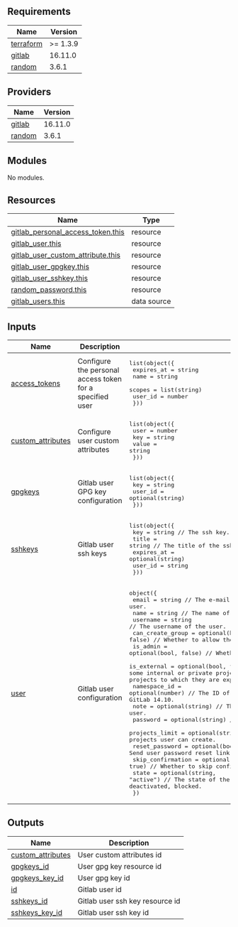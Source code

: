 <!-- BEGIN_TF_DOCS -->
## Requirements

| Name | Version |
|------|---------|
| <a name="requirement_terraform"></a> [terraform](#requirement\_terraform) | >= 1.3.9 |
| <a name="requirement_gitlab"></a> [gitlab](#requirement\_gitlab) | 16.11.0 |
| <a name="requirement_random"></a> [random](#requirement\_random) | 3.6.1 |

## Providers

| Name | Version |
|------|---------|
| <a name="provider_gitlab"></a> [gitlab](#provider\_gitlab) | 16.11.0 |
| <a name="provider_random"></a> [random](#provider\_random) | 3.6.1 |

## Modules

No modules.

## Resources

| Name | Type |
|------|------|
| [gitlab_personal_access_token.this](https://registry.terraform.io/providers/gitlabhq/gitlab/16.11.0/docs/resources/personal_access_token) | resource |
| [gitlab_user.this](https://registry.terraform.io/providers/gitlabhq/gitlab/16.11.0/docs/resources/user) | resource |
| [gitlab_user_custom_attribute.this](https://registry.terraform.io/providers/gitlabhq/gitlab/16.11.0/docs/resources/user_custom_attribute) | resource |
| [gitlab_user_gpgkey.this](https://registry.terraform.io/providers/gitlabhq/gitlab/16.11.0/docs/resources/user_gpgkey) | resource |
| [gitlab_user_sshkey.this](https://registry.terraform.io/providers/gitlabhq/gitlab/16.11.0/docs/resources/user_sshkey) | resource |
| [random_password.this](https://registry.terraform.io/providers/hashicorp/random/3.6.1/docs/resources/password) | resource |
| [gitlab_users.this](https://registry.terraform.io/providers/gitlabhq/gitlab/16.11.0/docs/data-sources/users) | data source |

## Inputs

| Name | Description | Type | Default | Required |
|------|-------------|------|---------|:--------:|
| <a name="input_access_tokens"></a> [access\_tokens](#input\_access\_tokens) | Configure the personal access token for a specified user | <pre>list(object({<br>    expires_at = string<br>    name       = string<br>    scopes     = list(string)<br>    user_id    = number<br>  }))</pre> | `[]` | no |
| <a name="input_custom_attributes"></a> [custom\_attributes](#input\_custom\_attributes) | Configure user custom attributes | <pre>list(object({<br>    user  = number<br>    key   = string<br>    value = string<br>  }))</pre> | `[]` | no |
| <a name="input_gpgkeys"></a> [gpgkeys](#input\_gpgkeys) | Gitlab user GPG key configuration | <pre>list(object({<br>    key     = string<br>    user_id = optional(string)<br>  }))</pre> | `[]` | no |
| <a name="input_sshkeys"></a> [sshkeys](#input\_sshkeys) | Gitlab user ssh keys | <pre>list(object({<br>    key        = string // The ssh key.<br>    title      = string // The title of the ssh key.<br>    expires_at = optional(string)<br>    user_id    = string<br>  }))</pre> | `[]` | no |
| <a name="input_user"></a> [user](#input\_user) | Gitlab user configuration | <pre>object({<br>    email             = string                     // The e-mail address of the user.<br>    name              = string                     // The name of the user.<br>    username          = string                     // The username of the user.<br>    can_create_group  = optional(bool, false)      // Whether to allow the user to create groups.<br>    is_admin          = optional(bool, false)      // Whether to enable administrative privileges<br>    is_external       = optional(bool, false)      //  Whether a user has access only to some internal or private projects. External users can only access projects to which they are explicitly granted access.<br>    namespace_id      = optional(number)           // The ID of the user's namespace. Available since GitLab 14.10.<br>    note              = optional(string)           // The note associated to the user.<br>    password          = optional(string)           // The password of the user.<br>    projects_limit    = optional(string)           // Integer, defaults to 0. Number of projects user can create.<br>    reset_password    = optional(bool, false)      // Send user password reset link.<br>    skip_confirmation = optional(bool, true)       // Whether to skip confirmation.<br>    state             = optional(string, "active") // The state of the user account. Valid values are active, deactivated, blocked.<br>  })</pre> | `null` | no |

## Outputs

| Name | Description |
|------|-------------|
| <a name="output_custom_attributes"></a> [custom\_attributes](#output\_custom\_attributes) | User custom attributes id |
| <a name="output_gpgkeys_id"></a> [gpgkeys\_id](#output\_gpgkeys\_id) | User gpg key resource id |
| <a name="output_gpgkeys_key_id"></a> [gpgkeys\_key\_id](#output\_gpgkeys\_key\_id) | User gpg key id |
| <a name="output_id"></a> [id](#output\_id) | Gitlab user id |
| <a name="output_sshkeys_id"></a> [sshkeys\_id](#output\_sshkeys\_id) | Gitlab user ssh key resource id |
| <a name="output_sshkeys_key_id"></a> [sshkeys\_key\_id](#output\_sshkeys\_key\_id) | Gitlab user ssh key id |
<!-- END_TF_DOCS -->